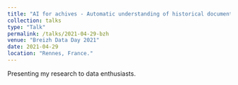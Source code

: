 ```yaml
---
title: "AI for achives - Automatic understanding of historical documents from the 17th-18th centuries."
collection: talks
type: "Talk"
permalink: /talks/2021-04-29-bzh
venue: "Breizh Data Day 2021"
date: 2021-04-29
location: "Rennes, France."
---
```


Presenting my research to data enthusiasts.